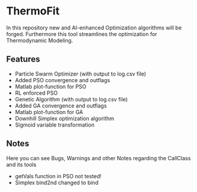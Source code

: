 #     ThermoFit
<!--
  __________________________________________________________________
 |         ________                              __________         |
 |        /_  __/ /_  ___  _________ ___  ____  / ___ /_/ /_        |
 |         / / / __ \/ _ \/ ___/ __ `__ \/ __ \/ /_  / / __/        |
 |        / / / / / /  __/ /  / / / / / / /_/ / __/ / / /_          |
 |       /_/ /_/ /_/\___/_/  /_/ /_/ /_/\____/_/   /_/\__/          |
 |          The Tool for Optimization in Thermodynamic              |
 |__________________________________________________________________|
-->

In this repository new and AI-enhanced Optimization algorithms will be forged.
Furthermore this tool streamlines the optimization for Thermodynamic Modeling.

## Features

- Particle Swarm Optimizer (with output to log.csv file)
- Added PSO convergence and outflags
- Matlab plot-function for PSO
- RL enforced PSO
- Genetic Algorithm (with output to log.csv file)
- Added GA convergence and outflags
- Matlab plot-function for GA
- Downhill Simplex optimization algorithm
- Sigmoid variable transformation


 ## Notes
Here you can see Bugs, Warnings and other Notes regarding the CallClass and its tools
- getVals function in PSO not tested!
- Simplex bind2nd changed to bind

 
 


